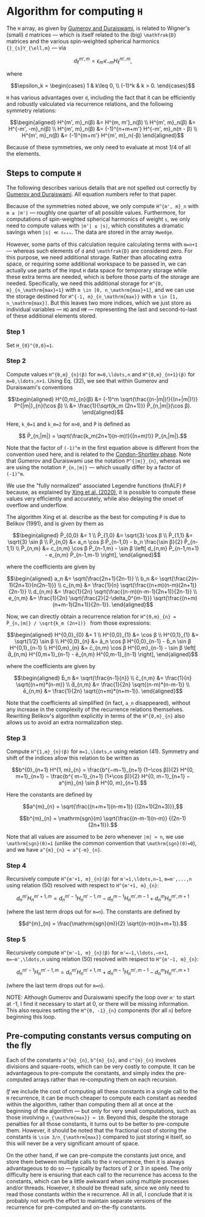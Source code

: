 # Algorithm for computing ``H``

The ``H`` array, as given by [Gumerov and
Duraiswami](https://arxiv.org/abs/1403.7698), is related to Wigner's (small)
``d`` matrices — which is itself related to the (big) ``\mathfrak{D}`` matrices and
the various spin-weighted spherical harmonics ``{}_{s}Y_{\ell,m}`` — via

```math
d_{\ell}^{m',m} = \epsilon_{m'} \epsilon_{-m} H_{\ell}^{m',m},
```

where

```math
\epsilon_k =
  \begin{cases}
    1 & k\leq 0, \\
    (-1)^k & k > 0.
  \end{cases}
```

``H`` has various advantages over ``d``, including the fact that it can be efficiently
and robustly valculated via recurrence relations, and the following symmetry
relations:

```math
\begin{aligned}
  H^{m', m}_n(β) &= H^{m, m'}_n(β) \\
  H^{m', m}_n(β) &= H^{-m', -m}_n(β) \\
  H^{m', m}_n(β) &= (-1)^{n+m+m'} H^{-m', m}_n(π - β) \\
  H^{m', m}_n(β) &= (-1)^{m+m'} H^{m', m}_n(-β)
\end{aligned}
```

Because of these symmetries, we only need to evaluate at most 1/4 of all the
elements.

## Steps to compute ``H``

The following describes various details that are not spelled out correctly by
[Gumerov and Duraiswami](https://arxiv.org/abs/1403.7698).  All equation
numbers refer to that paper.

Because of the symmetries noted above, we only compute ``H^{m', m}_n`` with ``m
≥ |m'|`` — roughly one quarter of all possible values.  Furthermore, for
computations of spin-weighted spherical harmonics of weight ``s``, we only need
to compute values with ``|m'| ≤ |s|``, which constitutes a dramatic savings
when ``|s| ≪ ℓₘₐₓ``.  The data are stored in the array `Hwedge`.

However, some parts of this calculation require calculating terms with
``m=n+1`` — whereas such elements of ``d`` and ``\mathfrak{D}`` are considered
zero.  For this purpose, we need additional storage.  Rather than allocating
extra space, or requiring some additional workspace to be passed in, we can
actually use parts of the input ``H`` data space for temporary storage while
these extra terms are needed, which is before those parts of the storage are
needed.  Specifically, we need this additional storage for
``H^{0, m}_{n_\mathrm{max}+1}`` with ``m \in [0, n_\mathrm{max}+1]``, and we
can use the storage destined for ``H^{-1, m}_{n_\mathrm{max}}`` with
``m \in [1, n_\mathrm{max}]``.  But this leaves two more indices, which we just
store as individual variables — `HΩ` and `HΨ` — representing the last and
second-to-last of these additional elements stored.


### Step 1

Set ``H_{0}^{0,0}=1``.


### Step 2

Compute values ``H^{0,m}_{n}(β)`` for ``m=0,\ldots,n`` and ``H^{0,m}_{n+1}(β)``
for ``m=0,\ldots,n+1``.  Using Eq. (32), we see that within Gumerov and
Duraiswami's conventions
```math
\begin{aligned}
  H^{0,m}_{n}(β) &= (-1)^m \sqrt{\frac{(n-|m|)!}{(n+|m|)!}} P^{|m|}_{n}(\cos β) \\
                 &= \frac{1}{\sqrt{k_m (2n+1)}} P̄_{n,|m|}(\cos β).
\end{aligned}
```
Here, ``k_0=1`` and ``k_m=2`` for ``m>0``, and ``P̄`` is defined as
```math
  P̄_{n,|m|} = \sqrt{\frac{k_m(2n+1)(n-m)!}{(n+m)!}} P_{n,|m|}.
```
Note that the factor of ``(-1)^m`` in the first equation above is different from
the convention used here, and is related to the
[Condon-Shortley phase](https://en.wikipedia.org/wiki/Spherical_harmonics#Condon%E2%80%93Shortley_phase).
Note that Gumerov and Duraiswami use the notation ``P^{|m|}_{n}``, whereas we are
using the notation ``P_{n,|m|}`` — which usually differ by a factor of ``(-1)^m``.

We use the "fully normalized" associated Legendre functions (fnALF) ``P̄``
because, as explained by [Xing et
al. (2020)](https://doi.org/10.1007/s00190-019-01331-0), it is possible to
compute these values very efficiently and accurately, while also delaying the
onset of overflow and underflow.

The algorithm Xing et al. describe as the best for computing ``P̄`` is due to
Belikov (1991), and is given by them as
```math
\begin{aligned}
  P̄_{0,0} &= 1 \\
  P̄_{1,0} &= \sqrt{3} \cos β \\
  P̄_{1,1} &= \sqrt{3} \sin β \\
  P̄_{n,0} &= a_n \cos β P̄_{n-1,0} - b_n \frac{\sin β}{2} P̄_{n-1,1} \\
  P̄_{n,m} &=
    c_{n,m} \cos β P̄_{n-1,m}
    - \sin β \left[ d_{n,m} P̄_{n-1,m+1} - e_{n,m} P̄_{n-1,m-1} \right],
\end{aligned}
```
where the coefficients are given by
```math
\begin{aligned}
  a_n &= \sqrt{\frac{2n+1}{2n-1}} \\
  b_n &= \sqrt{\frac{2(n-1)(2n+1)}{n(2n-1)}} \\
  c_{n,m} &= \frac{1}{n} \sqrt{\frac{(n+m)(n-m)(2n+1)}{2n-1}} \\
  d_{n,m} &= \frac{1}{2n} \sqrt{\frac{(n-m)(n-m-1)(2n+1)}{2n-1}} \\
  e_{n,m} &= \frac{1}{2n} \sqrt{\frac{2}{2-\delta_0^{m-1}}} \sqrt{\frac{(n+m)(n+m-1)(2n+1)}{2n-1}}.
\end{aligned}
```

Now, we can directly obtain a recurrence relation for
``H^{0,m}_{n} = P̄_{n,|m|} / \sqrt{k_m (2n+1)} `` from those expressions:
```math
\begin{aligned}
  H^{0,0}_{0} &= 1 \\
  H^{0,0}_{1} &= \cos β \\
  H^{0,1}_{1} &= \sqrt{1/2} \sin β \\
  H^{0,0}_{n} &= ā_n \cos β H^{0,0}_{n-1} - b̄_n \sin β H^{0,1}_{n-1} \\
  H^{0,m}_{n} &=
    c̄_{n,m} \cos β H^{0,m}_{n-1}
    - \sin β \left[ d̄_{n,m} H^{0,m+1}_{n-1} - ē_{n,m} H^{0,m-1}_{n-1} \right],
\end{aligned}
```
where the coefficients are given by
```math
\begin{aligned}
  b̄_n &= \sqrt{\frac{n-1}{n}} \\
  c̄_{n,m} &= \frac{1}{n} \sqrt{(n+m)*(n-m)} \\
  d̄_{n,m} &= \frac{1}{2n} \sqrt{(n-m)*(n-m-1)} \\
  ē_{n,m} &= \frac{1}{2n} \sqrt{(n+m)*(n+m-1)}.
\end{aligned}
```
Note that the coefficients all simplified (in fact, ``a_n`` disappeared), without any
increase in the complexity of the recurrence relations themselves.  Rewriting Belikov's
algorithm explicitly in terms of the ``H^{0,m}_{n}`` also allows us to avoid an extra
normalization step.

### Step 3
Compute ``H^{1,m}_{n}(β)`` for ``m=1,\ldots,n`` using relation (41).  Symmetry
and shift of the indices allow this relation to be written as
```math
b^{0}_{n+1} H^{1, m}_{n}
  = \frac{b^{−m−1}_{n+1} (1−\cos β)}{2} H^{0, m+1}_{n+1}
  − \frac{b^{ m−1}_{n+1} (1+\cos β)}{2} H^{0, m−1}_{n+1}
  − a^{m}_{n} \sin β H^{0, m}_{n+1}.
```
Here the constants are defined by
```math
a^{m}_{n} = \sqrt{\frac{(n+m+1)(n-m+1)} {(2n+1)(2n+3)}},
```
```math
b^{m}_{n} = \mathrm{sgn}(m) \sqrt{\frac{(n-m-1)(n-m)} {(2n-1)(2n+1)}}.
```
Note that all values are assumed to be zero whenever ``|m| > n``, we use
``\mathrm{sgn}(0)=1`` (unlike the common convention that
``\mathrm{sgn}(0)=0``), and we have ``a^{m}_{n} = a^{-m}_{n}``.

### Step 4
Recursively compute ``H^{m'+1, m}_{n}(β)`` for ``m'=1,\ldots,n−1``,
``m=m',...,n`` using relation (50) resolved with respect to ``H^{m'+1,
m}_{n}``:
```math
d^{m'}_{n} H^{m'+1, m}_{n}
  = d^{m'−1}_{n} H^{m'−1, m}_{n}
  − d^{m−1}_{n} H^{m', m−1}_{n}
  + d^{m}_{n} H^{m', m+1}_{n}
```
(where the last term drops out for ``m=n``).  The constants are defined by
```math
d^{m}_{n} = \frac{\mathrm{sgn}(m)}{2} \sqrt{(n-m)(n+m+1)}.
```


### Step 5
Recursively compute ``H^{m'−1, m}_{n}(β)`` for ``m'=−1,\ldots,−n+1``,
``m=−m',\ldots,n`` using relation (50) resolved with respect to ``H^{m'−1,
m}_{n}``:
```math
d^{m'−1}_{n} H^{m'−1, m}_{n}
  = d^{m'}_{n} H^{m'+1, m}_{n}
  + d^{m−1}_{n} H^{m', m−1}_{n}
  − d^{m}_{n} H^{m', m+1}_{n}
```
(where the last term drops out for ``m=n``).

NOTE: Although Gumerov and Duraiswami specify the loop over ``m'`` to start at
-1, I find it necessary to start at 0, or there will be missing information.
This also requires setting the ``H^{0, -1}_{n}`` components (for all ``n``)
before beginning this loop.


## Pre-computing constants versus computing on the fly

Each of the constants ``a^{m}_{n}``, ``b^{m}_{n}``, and ``c^{m}_{n}`` involves
divisions and square-roots, which can be very costly to compute.  It can be
advantageous to pre-compute the constants, and simply index the pre-computed
arrays rather than re-computing them on each recursion.

*If* we include the cost of computing all these constants in a single call to
the ``H`` recurrence, it can be much cheaper to compute each constant as needed
within the algorithm, rather than computing them all at once at the beginning
of the algorithm — but only for very small computations, such as those
involving ``n_{\mathrm{max}} ≈ 10``.  Beyond this, despite the storage
penalties for all those constants, it turns out to be better to pre-compute
them.  However, it should be noted that the fractional cost of storing the
constants is ``\sim 3/n_{\mathrm{max}}`` compared to just storing ``H`` itself,
so this will never be a very significant amount of space.

On the other hand, if we can pre-compute the constants just once, and store
them between multiple calls to the ``H`` recurrence, then it is always
advantageous to do so — typically by factors of 2 or 3 in speed.  The only
difficulty here is ensuring that each call to the recurrence has access to the
constants, which can be a little awkward when using multiple processes and/or
threads.  However, it should be thread safe, since we only need to read those
constants within the ``H`` recurrence.  All in all, I conclude that it is
probably not worth the effort to maintain separate versions of the recurrence
for pre-computed and on-the-fly constants.

